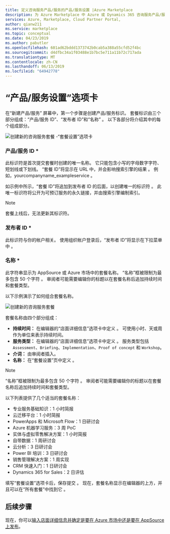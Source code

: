 ```yaml
---
title: 定义咨询服务产品/服务的产品/服务设置 |Azure Marketplace
description: 为 Azure Marketplace 中 Azure 或 Dynamics 365 咨询服务产品/服务在云合作伙伴门户中定义产品/服务设置。
services: Azure, Marketplace, Cloud Partner Portal,
author: qianw211
ms.service: marketplace
ms.topic: conceptual
ms.date: 04/23/2019
ms.author: pabutler
ms.openlocfilehash: 601ad62bddd1373742b0cab5a388a55cfd52f4bc
ms.sourcegitcommit: d4dfbc34a1f03488e1b7bc5e711a11b72c717ada
ms.translationtype: MT
ms.contentlocale: zh-CN
ms.lasthandoff: 06/13/2019
ms.locfileid: "64942778"
---
```

# <a name="offer-settings-tab"></a>“产品/服务设置”选项卡

在“新建产品/服务”  屏幕中，第一个步骤是创建产品/服务标识。 套餐标识由三个部分组成：“产品/服务 ID”、“发布者 ID”和“名称”    。 以下各部分将介绍其中的每个组成部分。

![创建新的咨询服务套餐 -“套餐设置”选项卡](media/consultingoffer-settings-tab.png)


### <a name="offer-id"></a>产品/服务 ID *

此标识符是首次提交套餐时创建的唯一名称。 它只能包含小写的字母数字字符、短划线或下划线。 “套餐 ID”将显示在 URL 中，并会影响搜索引擎的结果  。 例如，yourcompanyname_exampleservice  。

如示例中所示，“套餐 ID”将追加到发布者 ID 的后面，以创建唯一的标识符  。 此唯一标识符将公开为可预订服务的永久链接，并由搜索引擎编制索引。

>[!Note]
>套餐上线后，无法更新其标识符。


### <a name="publisher-id"></a>发布者 ID *

此标识符与你的帐户相关。 使用组织帐户登录后，“发布者 ID”将显示在下拉菜单中  。


### <a name="name"></a>名称 *

此字符串显示为 AppSource 或 Azure 市场中的套餐名称。 “名称”框被限制为最多包含 50 个字符  。 审阅者可能需要编辑你的标题以在套餐名称后追加持续时间和套餐类型。

以下示例演示了如何组合套餐名称。 

![创建新的咨询服务套餐](media/cppsampleconsultingoffer.png)

套餐名称由四个部分组成：

-   **持续时间：** 在编辑器的“店面详细信息”选项卡中定义  。 可使用小时、天或周作为单位来表示持续时间。
-   **服务类型：** 在编辑器的“店面详细信息”选项卡中定义  。 服务类型包括 `Assessment`、`Briefing`、`Implementation`、`Proof of concept` 和 `Workshop`。
-   **介词：** 由审阅者插入。
-   **名称：** 在“套餐设置”页中定义  。

>[!Note]
>“名称”框被限制为最多包含 50 个字符  。 审阅者可能需要编辑你的标题以在套餐名称后追加持续时间和套餐类型。

以下列表提供了几个适当的套餐名称：

-   专业服务基础知识：1 小时简报
-   云迁移平台：1 小时简报
-   PowerApps 和 Microsoft Flow：1 日研讨会
-   Azure 机器学习服务：3 周 PoC
-   实体与虚拟零售解决方案：1 小时简报
-   自带数据：1 周研讨会
-   云分析：3 日研讨会
-   Power BI 培训：3 日研讨会
-   销售管理解决方案：1 周实现
-   CRM 快速入门：1 日研讨会
-   Dynamics 365 for Sales：2 日评估

填写“套餐设置”选项卡后，保存提交  。 现在，套餐名称显示在编辑器的上方，并且可以在“所有套餐”中找到它  。

## <a name="next-steps"></a>后续步骤

现在，你可以[输入店面详细信息并确定是要在 Azure 市场中还是要在 AppSource 上发布](./cpp-consulting-service-storefront-details.md)。
